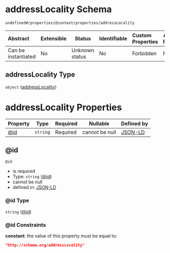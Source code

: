 # addressLocality Schema

```txt
undefined#/properties/@context/properties/addressLocality
```




| Abstract            | Extensible | Status         | Identifiable | Custom Properties | Additional Properties | Access Restrictions | Defined In                                                                      |
| :------------------ | ---------- | -------------- | ------------ | :---------------- | --------------------- | ------------------- | ------------------------------------------------------------------------------- |
| Can be instantiated | No         | Unknown status | No           | Forbidden         | Forbidden             | none                | [ndl-isil.schema.json\*](../../out/ndl-isil.schema.json "open original schema") |

## addressLocality Type

`object` ([addressLocality](ndl-isil-properties-json-ld-context-properties-addresslocality.md))

# addressLocality Properties

| Property    | Type     | Required | Nullable       | Defined by                                                                                                                                                            |
| :---------- | -------- | -------- | -------------- | :-------------------------------------------------------------------------------------------------------------------------------------------------------------------- |
| [@id](#@id) | `string` | Required | cannot be null | [JSON-LD](ndl-isil-properties-json-ld-context-properties-addresslocality-properties-id.md "undefined#/properties/@context/properties/addressLocality/properties/@id") |

## @id




`@id`

-   is required
-   Type: `string` ([@id](ndl-isil-properties-json-ld-context-properties-addresslocality-properties-id.md))
-   cannot be null
-   defined in: [JSON-LD](ndl-isil-properties-json-ld-context-properties-addresslocality-properties-id.md "undefined#/properties/@context/properties/addressLocality/properties/@id")

### @id Type

`string` ([@id](ndl-isil-properties-json-ld-context-properties-addresslocality-properties-id.md))

### @id Constraints

**constant**: the value of this property must be equal to:

```json
"http://schema.org/addressLocality"
```
